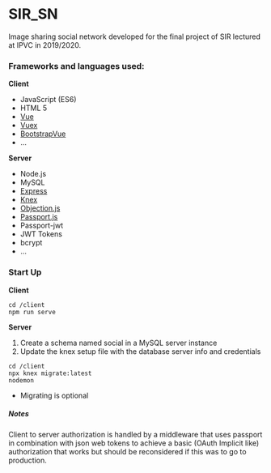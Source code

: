 # SIR_SN
Image sharing social network developed for the final project of SIR lectured at IPVC in 2019/2020.

### Frameworks and languages used:
**Client** 

- JavaScript (ES6)
- HTML 5
- [Vue](https://github.com/vuejs/vue)
- [Vuex](https://github.com/vuejs/vuex/)
- [BootstrapVue](https://github.com/bootstrap-vue/bootstrap-vue)
- ...

**Server**

- Node.js
- MySQL
- [Express](https://github.com/expressjs/expressjs.com)
- [Knex](https://github.com/knex/knex)
- [Objection.js](https://github.com/vincit/objection.js)
- [Passport.js](https://github.com/jaredhanson/passport)
- Passport-jwt
- JWT Tokens
- bcrypt
- ...

### Start Up
**Client**
```
cd /client
npm run serve
```

**Server**
1. Create a schema named social in a MySQL server instance
2. Update the knex setup file with the database server info and credentials

```
cd /client
npx knex migrate:latest
nodemon
```
* Migrating is optional

##### Notes
Client to server authorization is handled by a middleware that uses passport in combination with json web tokens to achieve a basic (OAuth Implicit like) authorization that works but should be reconsidered if this was to go to production.


